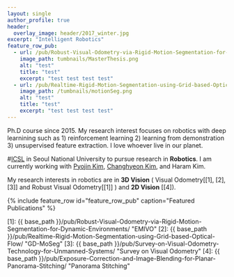 ```yaml
---
layout: single
author_profile: true
header:
  overlay_image: header/2017_winter.jpg
excerpt: "Intelligent Robotics"
feature_row_pub:
  - url: /pub/Robust-Visual-Odometry-via-Rigid-Motion-Segmentation-for-Dynamic-Environments/
    image_path: tumbnails/MasterThesis.png
    alt: "test"
    title: "test"
    excerpt: "test test test test"
  - url: /pub/Realtime-Rigid-Motion-Segmentation-using-Grid-based-Optical-Flow/
    image_path: /tumbnails/motionSeg.png
    alt: "test"
    title: "test"
    excerpt: "test test test test"
---
```


Ph.D course since 2015.
My research interest focuses on robotics with deep learnining such as 1) reinforcement learning 2) learning from demonstration 3) unsupervised feature extraction.
I love whoever live in our planet.



#<a href="http://icsl.snu.ac.kr/" target="_blank">ICSL</a> in Seoul National University to pursue research in **Robotics**. I am currently working with <a href="http://pyojinkim.me/" target="_blank">Pyojin Kim</a>, <a href="http://blog.naver.com/rlackd93/" target="_blank">Changhyeon Kim</a>, and Haram Kim.

[comment]: <> (I am very grateful for the many friends, advisors and my family which support me on this journey.)
[comment]: <> (### developing artificial 3D perception)

My research interests in robotics are in **3D Vision** ( Visual Odometry[[1], [2], [3]] and Robust Visual Odometry[[1]] ) and **2D Vision** [[4]).

{% include feature_row id="feature_row_pub" caption="Featured Publications" %}


[1]: {{ base_path }}/pub/Robust-Visual-Odometry-via-Rigid-Motion-Segmentation-for-Dynamic-Environments/ "EMIVO"
[2]: {{ base_path }}/pub/Realtime-Rigid-Motion-Segmentation-using-Grid-based-Optical-Flow/ "GD-MoSeg"
[3]: {{ base_path }}/pub/Survey-on-Visual-Odometry-Technology-for-Unmanned-Systems/ "Survey on Visual Odometry"
[4]: {{ base_path }}/pub/Exposure-Correction-and-Image-Blending-for-Planar-Panorama-Stitching/ "Panorama Stitching"

